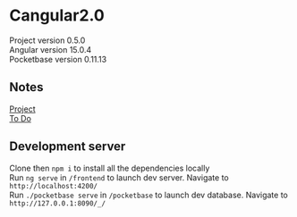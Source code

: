 # Cangular2.0
Project version 0.5.0
<br>
Angular version 15.0.4
<br>
Pocketbase version 0.11.13

## Notes
[Project](https://denim-rocket-cf2.notion.site/86fcc21725c24c0fbdea5a1dde65af1d?v=eacbca05816c4bcb92408274456dfbc0)
<br>
[To Do](https://denim-rocket-cf2.notion.site/b698b5da6d00448c9a7ddac9fa1c4638?v=85060aef98f2458fa5621a2de2e1148e)

## Development server
Clone then `npm i` to install all the dependencies locally
<br>
Run `ng serve` in `/frontend` to launch dev server. Navigate to `http://localhost:4200/`
<br>
Run `./pocketbase serve` in `/pocketbase` to launch dev database. Navigate to `http://127.0.0.1:8090/_/`